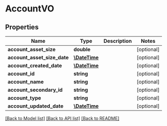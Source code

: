 # AccountVO

## Properties
Name | Type | Description | Notes
------------ | ------------- | ------------- | -------------
**account_asset_size** | **double** |  | [optional] 
**account_asset_size_date** | [**\DateTime**](\DateTime.md) |  | [optional] 
**account_created_date** | [**\DateTime**](\DateTime.md) |  | [optional] 
**account_id** | **string** |  | [optional] 
**account_name** | **string** |  | [optional] 
**account_secondary_id** | **string** |  | [optional] 
**account_type** | **string** |  | [optional] 
**account_updated_date** | [**\DateTime**](\DateTime.md) |  | [optional] 

[[Back to Model list]](../README.md#documentation-for-models) [[Back to API list]](../README.md#documentation-for-api-endpoints) [[Back to README]](../README.md)


